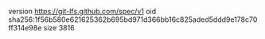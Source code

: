version https://git-lfs.github.com/spec/v1
oid sha256:1f56b580e621625362b695bd971d366bb16c825aded5ddd9e178c70ff314e98e
size 3816
